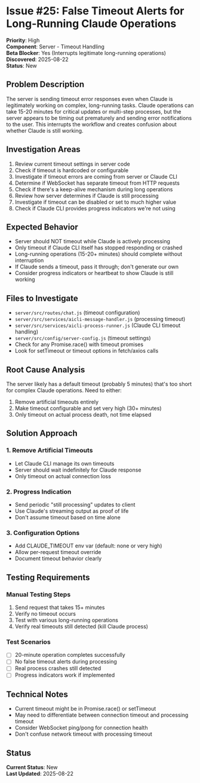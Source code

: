 # Issue #25: False Timeout Alerts for Long-Running Claude Operations

**Priority**: High  
**Component**: Server - Timeout Handling  
**Beta Blocker**: Yes (Interrupts legitimate long-running operations)  
**Discovered**: 2025-08-22  
**Status**: New  

## Problem Description

The server is sending timeout error responses even when Claude is legitimately working on complex, long-running tasks. Claude operations can take 15-20 minutes for critical updates or multi-step processes, but the server appears to be timing out prematurely and sending error notifications to the user. This interrupts the workflow and creates confusion about whether Claude is still working.

## Investigation Areas

1. Review current timeout settings in server code
2. Check if timeout is hardcoded or configurable
3. Investigate if timeout errors are coming from server or Claude CLI
4. Determine if WebSocket has separate timeout from HTTP requests
5. Check if there's a keep-alive mechanism during long operations
6. Review how server determines if Claude is still processing
7. Investigate if timeout can be disabled or set to much higher value
8. Check if Claude CLI provides progress indicators we're not using

## Expected Behavior

- Server should NOT timeout while Claude is actively processing
- Only timeout if Claude CLI itself has stopped responding or crashed
- Long-running operations (15-20+ minutes) should complete without interruption
- If Claude sends a timeout, pass it through; don't generate our own
- Consider progress indicators or heartbeat to show Claude is still working

## Files to Investigate

- `server/src/routes/chat.js` (timeout configuration)
- `server/src/services/aicli-message-handler.js` (processing timeout)
- `server/src/services/aicli-process-runner.js` (Claude CLI timeout handling)
- `server/src/config/server-config.js` (timeout settings)
- Check for any Promise.race() with timeout promises
- Look for setTimeout or timeout options in fetch/axios calls

## Root Cause Analysis

The server likely has a default timeout (probably 5 minutes) that's too short for complex Claude operations. Need to either:
1. Remove artificial timeouts entirely
2. Make timeout configurable and set very high (30+ minutes)
3. Only timeout on actual process death, not time elapsed

## Solution Approach

### 1. Remove Artificial Timeouts
- Let Claude CLI manage its own timeouts
- Server should wait indefinitely for Claude response
- Only timeout on actual connection loss

### 2. Progress Indication
- Send periodic "still processing" updates to client
- Use Claude's streaming output as proof of life
- Don't assume timeout based on time alone

### 3. Configuration Options
- Add CLAUDE_TIMEOUT env var (default: none or very high)
- Allow per-request timeout override
- Document timeout behavior clearly

## Testing Requirements

### Manual Testing Steps
1. Send request that takes 15+ minutes
2. Verify no timeout occurs
3. Test with various long-running operations
4. Verify real timeouts still detected (kill Claude process)

### Test Scenarios
- [ ] 20-minute operation completes successfully
- [ ] No false timeout alerts during processing
- [ ] Real process crashes still detected
- [ ] Progress indicators work if implemented

## Technical Notes

- Current timeout might be in Promise.race() or setTimeout
- May need to differentiate between connection timeout and processing timeout
- Consider WebSocket ping/pong for connection health
- Don't confuse network timeout with processing timeout

## Status

**Current Status**: New  
**Last Updated**: 2025-08-22